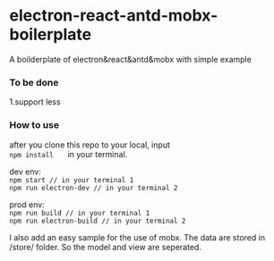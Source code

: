 # electron-react-antd-mobx-boilerplate
 A boilderplate of electron&amp;react&amp;antd&amp;mobx with simple example

### To be done
1.support less

### How to use
after you clone this repo to your local, input    
` npm install    `
in your terminal.

dev env:   
` npm start // in your terminal 1    `    
` npm run electron-dev // in your terminal 2    `

prod env:   
` npm run build // in your terminal 1     `    
` npm run electron-build // in your terminal 2    `

I also add an easy sample for the use of mobx.
The data are stored in /store/ folder.
So the model and view are seperated.
